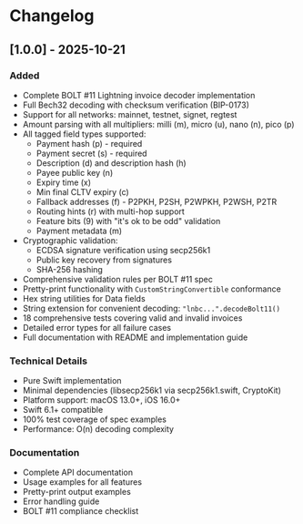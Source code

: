 # Changelog

## [1.0.0] - 2025-10-21

### Added
- Complete BOLT #11 Lightning invoice decoder implementation
- Full Bech32 decoding with checksum verification (BIP-0173)
- Support for all networks: mainnet, testnet, signet, regtest
- Amount parsing with all multipliers: milli (m), micro (u), nano (n), pico (p)
- All tagged field types supported:
  - Payment hash (p) - required
  - Payment secret (s) - required  
  - Description (d) and description hash (h)
  - Payee public key (n)
  - Expiry time (x)
  - Min final CLTV expiry (c)
  - Fallback addresses (f) - P2PKH, P2SH, P2WPKH, P2WSH, P2TR
  - Routing hints (r) with multi-hop support
  - Feature bits (9) with "it's ok to be odd" validation
  - Payment metadata (m)
- Cryptographic validation:
  - ECDSA signature verification using secp256k1
  - Public key recovery from signatures
  - SHA-256 hashing
- Comprehensive validation rules per BOLT #11 spec
- Pretty-print functionality with `CustomStringConvertible` conformance
- Hex string utilities for Data fields
- String extension for convenient decoding: `"lnbc...".decodeBolt11()`
- 18 comprehensive tests covering valid and invalid invoices
- Detailed error types for all failure cases
- Full documentation with README and implementation guide

### Technical Details
- Pure Swift implementation
- Minimal dependencies (libsecp256k1 via secp256k1.swift, CryptoKit)
- Platform support: macOS 13.0+, iOS 16.0+
- Swift 6.1+ compatible
- 100% test coverage of spec examples
- Performance: O(n) decoding complexity

### Documentation
- Complete API documentation
- Usage examples for all features
- Pretty-print output examples
- Error handling guide
- BOLT #11 compliance checklist

